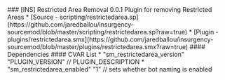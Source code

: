 <a name="restrictedarea">
### [INS] Restricted Area Removal 0.0.1
Plugin for removing Restricted Areas
 * [Source - scripting/restrictedarea.sp](https://github.com/jaredballou/insurgency-sourcemod/blob/master/scripting/restrictedarea.sp?raw=true)
 * [Plugin - plugins/restrictedarea.smx](https://github.com/jaredballou/insurgency-sourcemod/blob/master/plugins/restrictedarea.smx?raw=true)
#### Dependencies
#### CVAR List
 * "sm_restrictedarea_version" "PLUGIN_VERSION" // PLUGIN_DESCRIPTION
 * "sm_restrictedarea_enabled" "1" // sets whether bot naming is enabled
